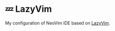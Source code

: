 # 💤 LazyVim

My configuration of NeoVim IDE based on [LazyVim](https://github.com/LazyVim/LazyVim).
